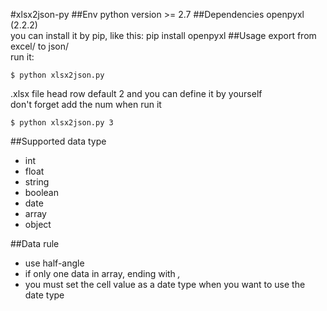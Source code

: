 #xlsx2json-py
##Env
python version >= 2.7
##Dependencies
openpyxl (2.2.2)  
you can install it by pip, like this: pip install openpyxl
##Usage
export from excel/ to json/  
run it:
```
$ python xlsx2json.py
```
.xlsx file head row default 2 and you can define it by yourself  
don't forget add the num when run it
```
$ python xlsx2json.py 3
```
##Supported data type
* int
* float
* string
* boolean
* date
* array
* object

##Data rule
* use half-angle
* if only one data in array, ending with _,_
* you must set the cell value as a date type when you want to use the date type
